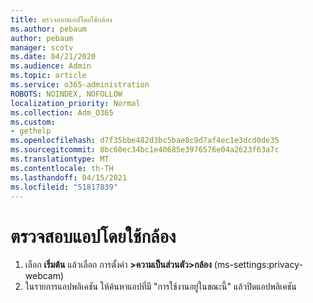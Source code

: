 ```yaml
---
title: ตรวจสอบแอปโดยใช้กล้อง
ms.author: pebaum
author: pebaum
manager: scotv
ms.date: 04/21/2020
ms.audience: Admin
ms.topic: article
ms.service: o365-administration
ROBOTS: NOINDEX, NOFOLLOW
localization_priority: Normal
ms.collection: Adm_O365
ms.custom:
- gethelp
ms.openlocfilehash: d7f35bbe482d3bc5bae8c9d7af4ec1e3dcd0de35
ms.sourcegitcommit: 8bc60ec34bc1e40685e3976576e04a2623f63a7c
ms.translationtype: MT
ms.contentlocale: th-TH
ms.lasthandoff: 04/15/2021
ms.locfileid: "51817839"
---
```

# <a name="check-for-app-using-camera"></a>ตรวจสอบแอปโดยใช้กล้อง

1. เลือก **เริ่มต้น** แล้วเลือก การตั้งค่า **>ความเป็นส่วนตัว>กล้อง** (ms-settings:privacy-webcam)
2. ในรายการแอปพลิเคชัน ให้ค้นหาแอปที่มี "การใช้งานอยู่ในขณะนี้" แล้วปิดแอปพลิเคชัน
